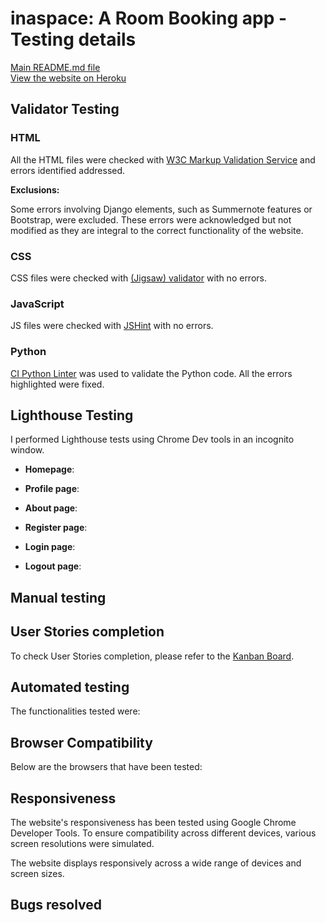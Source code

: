 # inaspace: A Room Booking app - Testing details

[Main README.md file](README.md) <br>
[View the website on Heroku]()

## Validator Testing

### HTML
All the HTML files were checked with [W3C Markup Validation Service](https://validator.w3.org/) and errors identified addressed.

**Exclusions:**

Some errors involving Django elements, such as Summernote features or Bootstrap, were excluded. These errors were acknowledged but not modified as they are integral to the correct functionality of the website.


### CSS

CSS files were checked with [(Jigsaw) validator](https://jigsaw.w3.org/css-validator/validator.html.en) with no errors.

### JavaScript
JS files were checked with [JSHint](https://jshint.com/) with no errors.


### Python 
[CI Python Linter](https://pep8ci.herokuapp.com/#) was used to validate the Python code. All the errors highlighted were fixed. 

## Lighthouse Testing
I performed Lighthouse tests using Chrome Dev tools in an incognito window.

- **Homepage**:


- **Profile page**:    

- **About page**:


- **Register page**:


- **Login page**:


- **Logout page**:


## Manual testing


## User Stories completion

To check User Stories completion, please refer to the [Kanban Board]().

## Automated testing
The functionalities tested were:


## Browser Compatibility
Below are the browsers that have been tested:

## Responsiveness 
The website's responsiveness has been tested using Google Chrome Developer Tools. To ensure compatibility across different devices, various screen resolutions were simulated.

The website displays responsively across a wide range of devices and screen sizes.

## Bugs resolved
